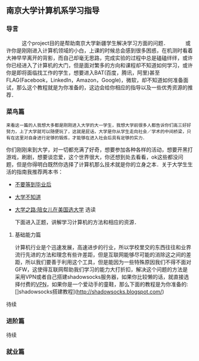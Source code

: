 
## 南京大学计算机系学习指导


###  导言
　　　这个project目的是帮助南京大学新疆学生解决学习方面的问题．
　　　或许你是刚刚进入计算机领域的小白，上课的时候总会感到很多困惑，在机测时看着大神早早离开的背影，而自己却毫无思路，完成实验的过程中总是磕磕绊绊，或许你已经进入了计算机的大门，但是面对繁多的方向和课程却不知道如何学习，或许你是即将面临找工作的学生，想要进入BAT(百度，腾讯，阿里)甚至FLAG(Facebook，LinkedIn，Amazon，Google)，微软，却不知道如何准备面试，那么这个教程就是为你准备的，这边会给你相应的指导以及一些优秀资源的推荐．





###  菜鸟篇
    来看这一篇的人我想大多都是刚刚进入大学的大一学生，我想大学前很多人都告诉你们高三好好努力，上了大学就可以随便玩了，这就是屁话，大学是你从学生走向社会／学术的中间桥梁，只有在这里对自身进行足够的锻炼，才能够在进入社会后具有足够的实力．
你们刚刚来到大学，对一切都充满了好奇，想要参加各种各样的活动，想要开黑打游戏，刷剧，想要谈恋爱，这个世界很大，你还想到处去看看，ok这些都没问题，但是你得明白既然你选择了计算机那么技术就是你的立身之本．关于大学生生活的指南我推荐两本书：
* [不要等到毕业后](https://book.douban.com/subject/24737118/)
* [大学不知道](https://book.douban.com/subject/3446163/)
* [大学之路:陪女儿在美国选大学](https://book.douban.com/subject/26584286/) 选读


    下面进入正题，讲解学习计算机的方法和相应的资源．
1. 基础能力篇

    计算机行业是个迅速发展，高速进步的行业，所以学校里交的东西往往和业界流行先进的方法和理念有些许差距，但是互联网能够尽可能的消除这之间的差距，所以我们要善于利用这个工具，但是能因为一些特殊原因我们不得不面对GFW，这使得互联网帮助我们学习的能力大打折扣，解决这个问题的方法是采用VPN或者自己搭建shadowsocks服务器，如果你比较懒的话，就直接选择付费的[VPN](https://bestvpnchina.net/%E6%9C%80%E5%A5%BD%E7%9A%84%E7%BF%BB%E5%A2%99vpn%E6%8E%A8%E8%8D%90/)，如果你是一个爱动手的童鞋，那么下面的教程是为你准备的:[]shadowsocks搭建教程](http://shadowsocks.blogspot.com/)

待续




### 进阶篇



待续



### 就业篇
